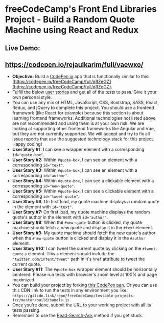 # freeCodeCamp's Front End Libraries Project - Build a Random Quote Machine using React and Redux
## Live Demo:
https://codepen.io/rejaulkarim/full/vaewxo/
-----------------------------------------------------------
*   **Objective:** Build a [CodePen.io](https://codepen.io) app that is functionally similar to this: [https://codepen.io/freeCodeCamp/full/qRZeGZ](https://codepen.io/freeCodeCamp/full/qRZeGZ).
*   Fulfill the below [user stories](https://en.wikipedia.org/wiki/User_story) and get all of the tests to pass. Give it your own personal style.
*   You can use any mix of HTML, JavaScript, CSS, Bootstrap, SASS, React, Redux, and jQuery to complete this project. You should use a frontend framework (like React for example) because this section is about learning frontend frameworks. Additional technologies not listed above are not recommended and using them is at your own risk. We are looking at supporting other frontend frameworks like Angular and Vue, but they are not currently supported. We will accept and try to fix all issue reports that use the suggested technology stack for this project. Happy coding!
*   **User Story #1:** I can see a wrapper element with a corresponding `id="quote-box"`.
*   **User Story #2:** Within `#quote-box`, I can see an element with a corresponding `id="text"`.
*   **User Story #3:** Within `#quote-box`, I can see an element with a corresponding `id="author"`.
*   **User Story #4:** Within `#quote-box`, I can see a clickable element with a corresponding `id="new-quote"`.
*   **User Story #5:** Within `#quote-box`, I can see a clickable element with a corresponding `id="tweet-quote"`.
*   **User Story #6:** On first load, my quote machine displays a random quote in the element with `id="text"`.
*   **User Story #7:** On first load, my quote machine displays the random quote's author in the element with `id="author"`.
*   **User Story #8:** When the `#new-quote` button is clicked, my quote machine should fetch a new quote and display it in the `#text` element.
*   **User Story #9:** My quote machine should fetch the new quote's author when the `#new-quote` button is clicked and display it in the `#author` element.
*   **User Story #10:** I can tweet the current quote by clicking on the `#tweet-quote` `a` element. This `a` element should include the `"twitter.com/intent/tweet"` path in it's `href` attribute to tweet the current quote.
*   **User Story #11:** The `#quote-box` wrapper element should be horizontally centered. Please run tests with browser's zoom level at 100% and page maximized.
*   You can build your project by forking [this CodePen pen](http://codepen.io/freeCodeCamp/pen/MJjpwO). Or you can use this CDN link to run the tests in any environment you like: `https://gitcdn.link/repo/freeCodeCamp/testable-projects-fcc/master/build/bundle.js`
*   Once you're done, submit the URL to your working project with all its tests passing.
*   Remember to use the [Read-Search-Ask](https://forum.freecodecamp.org/t/how-to-get-help-when-you-are-stuck/19514) method if you get stuck.

